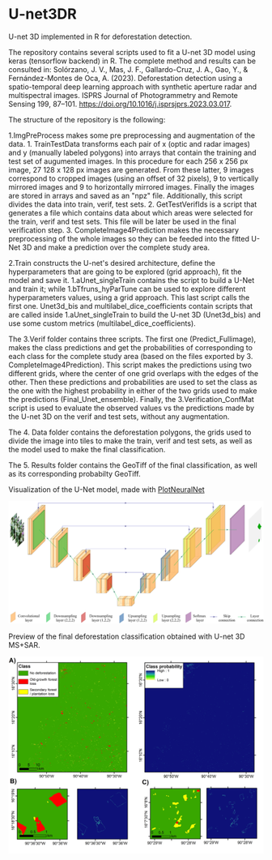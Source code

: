 # U-net3DR

U-net 3D implemented in R for deforestation detection.

The repository contains several scripts used to fit a U-net 3D model using keras (tensorflow backend) in R. The complete method and results can be consulted in: Solórzano, J. V., Mas, J. F., Gallardo-Cruz, J. A., Gao, Y., & Fernández-Montes de Oca, A. (2023). Deforestation detection using a spatio-temporal deep learning approach with synthetic aperture radar and multispectral images. ISPRS Journal of Photogrammetry and Remote Sensing 199, 87–101. https://doi.org/10.1016/j.isprsjprs.2023.03.017.

The structure of the repository is the following:

1.ImgPreProcess makes some pre preprocessing and augmentation of the data. 1. TrainTestData transforms each pair of x (optic and radar images) and y (manually labeled polygons) into arrays that contain the training and test set of augumented images. In this procedure for each 256 x 256 px image, 27 128 x 128 px images are generated. From these latter, 9 images correspond to cropped images (using an offset of 32 pixels), 9 to vertically mirrored images and 9 to horizontally mirrored images. Finally the images are stored in arrays and saved as an "npz" file. Additionally, this script divides the data into train, verif, test sets. 2. GetTestVerifIds is a script that generates a file which contains data about which areas were selected for the train, verif and test sets. This file will be later be used in the final verification step. 3. CompleteImage4Prediction makes the necessary preprocessing of the whole images so they can be feeded into the fitted U-Net 3D and make a prediction over the complete study area.

2.Train constructs the U-net's desired architecture, define the hyperparameters that are going to be explored (grid approach), fit the model and save it. 1.aUnet_singleTrain contains the script to build a U-Net and train it; while 1.bTfruns_hyParTune can be used to explore different hyperparameters values, using a grid approach. This last script calls the first one. Unet3d_bis and multilabel_dice_coefficients contain scripts that are called inside 1.aUnet_singleTrain to build the U-net 3D (Unet3d_bis) and use some custom metrics (multilabel_dice_coefficients).

The 3.Verif folder contains three scripts. The first one (Predict_Fullimage), makes the class predictions and get the probabilities of corresponding to each class for the complete study area (based on the files exported by 3. CompleteImage4Prediction). This script makes the predictions using two different grids, where the center of one grid overlaps with the edges of the other. Then these predictions and probabilities are used to set the class as the one with the highest probability in either of the two grids used to make the predictions (Final_Unet_ensemble). Finally, the 3.Verification_ConfMat script is used to evaluate the observed values vs the predictions made by the U-net 3D on the verif and test sets, without any augmentation.

The 4. Data folder contains the deforestation polygons, the grids used to divide the image into tiles to make the train, verif and test sets, as well as the model used to make the final classification.

The 5. Results folder contains the GeoTiff of the final classification, as well as its corresponding probabilty GeoTiff.

Visualization of the U-Net model, made with [PlotNeuralNet](https://github.com/HarisIqbal88/PlotNeuralNet)

![U-net 3D deforestation detection](/5.Results/unet3d_4T.jpg?raw=true "U-net 3D diagram")

Preview of the final deforestation classification obtained with U-net 3D MS+SAR.

![U-net 3D classification](/5.Results/preview.png?raw=true "Deforestation detection using U-Net 3D")